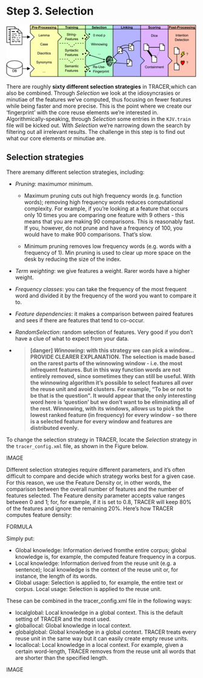 # Step 3. Selection

![](/assets/architecture.png)

There are roughly **sixty different selection strategies** in TRACER,which can also be combined. Through _Selection_ we look at the idiosyncrasies or minutiae of the features we’ve computed, thus focusing on fewer features while being faster and more precise. This is the point where we create our ‘fingerprint’ with the core reuse elements we’re interested in. Algorithmically-speaking, through _Selection_ some entries in the `KJV.train` file will be kicked out. With _Selection_ we’re narrowing down the search by filtering out all irrelevant results. The challenge in this step is to find out what our core elements or minutiae are.

## Selection strategies

There aremany different selection strategies, including:

* _Pruning_: maximumor minimum.

  * Maximum pruning cuts out high frequency words \(e.g. function words\); removing high frequency words reduces computational complexity. For example, if you’re looking at a feature that occurs only 10 times you are comparing one feature with 9 others - this means that you are making 90 comparisons. This is reasonably fast. If you, however, do not prune and have a frequency of 100, you would have to make 900 comparisons. That’s slow.

  * Minimum pruning removes low frequency words \(e.g. words with a frequency of 1\). Min pruning is used to clear up more space on the desk by reducing the size of the index.

* _Term weighting_: we give features a weight. Rarer words have a higher weight.

* _Frequency classes_: you can take the frequency of the most frequent word and divided it by the frequency of the word you want to compare it to.

* _Feature dependencies_: it makes a comparison between paired features and sees if there are features that tend to co-occur.

* _RandomSelection_: random selection of features. Very good if you don’t have a clue of what to expect from your data.

* > **\[danger\] **_**Winnowing**_**: with this strategy we can pick a window... PROVIDE CLEARER EXPLANATION. The selection is made based on the rarest parts of the winnowing window - i.e. the most infrequent features. But in this way function words are not entirely removed, since sometimes they can still be useful. With the winnowing algorithm it’s possible to select features all over the reuse unit and avoid clusters. For example, “To be or not to be that is the question". It would appear that the only interesting word here is ‘question’ but we don’t want to be eliminating all of the rest. Winnowing, with its windows, allows us to pick the lowest ranked feature \(in frequency\) for every window - so there is a selected feature for every window and features are distributed evenly.**

To change the selection strategy in TRACER, locate the _Selection_ strategy in the `tracer_config.xml` file, as shown in the Figure below.


IMAGE

Different selection strategies require different parameters, and it’s often difficult to compare and decide which strategy works best for a given case. For this reason, we use the Feature Density or, in other words, the comparison between the overall number of features and the number of features selected. The Feature density parameter accepts value ranges between 0 and 1; for, for example, if it is set to 0.8, TRACER will keep 80% of the features and ignore the remaining 20%. Here’s how TRACER computes feature density:

FORMULA


Simply put:

* Global knowledge: Information derived fromthe entire corpus; global knowledge is, for example, the computed feature frequency in a corpus.
* Local knowledge: Information derived from the reuse unit (e.g. a sentence); local knowledge is the context of the reuse unit or, for instance, the length of its words.
* Global usage: Selection is applied to, for example, the entire text or corpus. Local usage: Selection is applied to the reuse unit.

These can be combined in the tracer_config.xml file in the following ways:

* localglobal: Local knowledge in a global context. This is the default setting of TRACER and the most used.
* globallocal: Global knowledge in local context.
* globalglobal: Global knowledge in a global context. TRACER treats every reuse unit in the same way but it can easily create empty reuse units.
* locallocal: Local knowledge in a local context. For example, given a certain word-length, TRACER removes from the reuse unit all words that are shorter than the specified length.

IMAGE



